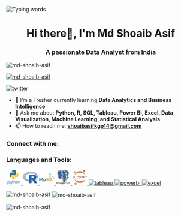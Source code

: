 ![Typing words](https://readme-typing-svg.herokuapp.com?font=Roboto&color=0B0BFF&size=25&lines=Data+Analyst;Turning+Data+Into+Insights;Empowering+Decisions)

<!--
**MD-SHOAIB-ASIF/MD-SHOAIB-ASIF** is a ✨ _special_ ✨ repository because its `README.md` (this file) appears on your GitHub profile.
Here are some ideas to get you started:
- 🔭 I’m currently working on ...
- 🌱 I’m currently learning Data Analytics and Business Intelligence
- 👯 I’m looking to collaborate on data-driven projects
- 🤔 I’m looking for help with Machine Learning and Statistical Analysis
- 💬 Ask me about Python, R, SQL, Tableau, Power BI, Excel, Data Visualization, and more!
- 📫 How to reach me: shoaibasifkgp14@gmail.com
- 😄 Pronouns: He/Him
- ⚡ Fun fact: I love uncovering hidden patterns in data!
-->
<h1 align="center">Hi there👋, I'm Md Shoaib Asif</h1>
<h3 align="center">A passionate Data Analyst from India</h3>

<p align="left">
  <img src="https://komarev.com/ghpvc/?username=md-shoaib-asif&label=Profile%20views&color=0e75b6&style=flat" alt="md-shoaib-asif" />
</p>

<p align="left">
  <a href="https://github.com/ryo-ma/github-profile-trophy">
    <img src="https://github-profile-trophy.vercel.app/?username=md-shoaib-asif" alt="md-shoaib-asif" />
  </a>
</p>

<p align="left">
  <a href="https://twitter.com/" target="blank">
    <img src="https://img.shields.io/twitter/follow/?logo=twitter&style=for-the-badge" alt="twitter" />
  </a>
</p>

- 🌱 I’m a Fresher currently learning **Data Analytics and Business Intelligence**
- 💬 Ask me about **Python, R, SQL, Tableau, Power BI, Excel, Data Visualization, Machine Learning, and Statistical Analysis**
- 📫 How to reach me: **shoaibasifkgp14@gmail.com**

<h3 align="left">Connect with me:</h3>
<p align="left">
  <!-- You can add your social links here -->
</p>

<h3 align="left">Languages and Tools:</h3>
<p align="left">
  <a href="https://www.python.org" target="_blank" rel="noreferrer">
    <img src="https://raw.githubusercontent.com/devicons/devicon/master/icons/python/python-original-wordmark.svg" alt="python" width="40" height="40"/>
  </a>
  <a href="https://www.r-project.org/" target="_blank" rel="noreferrer">
    <img src="https://raw.githubusercontent.com/devicons/devicon/master/icons/r/r-original.svg" alt="r" width="40" height="40"/>
  </a>
  <a href="https://www.mysql.com/" target="_blank" rel="noreferrer">
    <img src="https://raw.githubusercontent.com/devicons/devicon/master/icons/mysql/mysql-original-wordmark.svg" alt="mysql" width="40" height="40"/>
  </a>
  <a href="https://www.postgresql.org/" target="_blank" rel="noreferrer">
    <img src="https://raw.githubusercontent.com/devicons/devicon/master/icons/postgresql/postgresql-original-wordmark.svg" alt="postgresql" width="40" height="40"/>
  </a>
  <a href="https://jupyter.org/" target="_blank" rel="noreferrer">
    <img src="https://raw.githubusercontent.com/devicons/devicon/master/icons/jupyter/jupyter-original-wordmark.svg" alt="jupyter" width="40" height="40"/>
  </a>
  <a href="https://www.tableau.com/" target="_blank" rel="noreferrer">
    <img src="https://upload.wikimedia.org/wikipedia/commons/4/4e/Tableau_Logo.png" alt="tableau" width="40" height="40"/>
  </a>
  <a href="https://powerbi.microsoft.com/" target="_blank" rel="noreferrer">
    <img src="https://upload.wikimedia.org/wikipedia/commons/f/fb/Microsoft_Power_BI_Logo.svg" alt="powerbi" width="40" height="40"/>
  </a>
  <a href="https://www.microsoft.com/en-us/microsoft-365/excel" target="_blank" rel="noreferrer">
    <img src="https://upload.wikimedia.org/wikipedia/commons/4/4f/Microsoft_Excel_2013_logo.svg" alt="excel" width="40" height="40"/>
  </a>
</p>

<p>
  <img align="left" src="https://github-readme-stats.vercel.app/api/top-langs?username=md-shoaib-asif&show_icons=true&locale=en&layout=compact" alt="md-shoaib-asif" />
</p>

<p>&nbsp;<img align="center" src="https://github-readme-stats.vercel.app/api?username=md-shoaib-asif&show_icons=true&locale=en" alt="md-shoaib-asif" /></p>

<p>
  <img align="center" src="https://github-readme-streak-stats.herokuapp.com/?user=md-shoaib-asif&" alt="md-shoaib-asif" />
</p>

